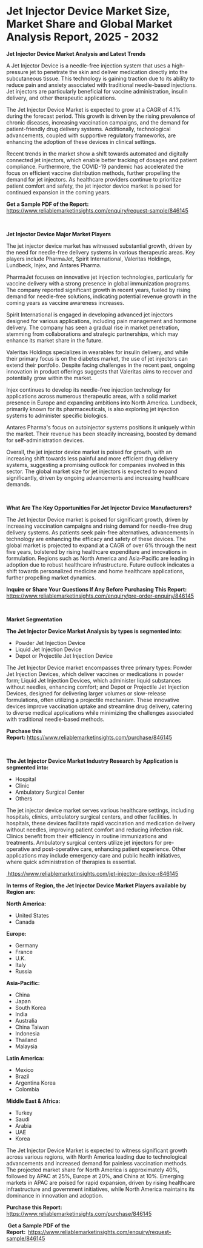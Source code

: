 <p><h1>Jet Injector Device Market Size, Market Share and Global Market Analysis Report, 2025 - 2032</h1></p><p><strong>Jet Injector Device Market Analysis and Latest Trends</strong></p>
<p><p>A Jet Injector Device is a needle-free injection system that uses a high-pressure jet to penetrate the skin and deliver medication directly into the subcutaneous tissue. This technology is gaining traction due to its ability to reduce pain and anxiety associated with traditional needle-based injections. Jet injectors are particularly beneficial for vaccine administration, insulin delivery, and other therapeutic applications.</p><p>The Jet Injector Device Market is expected to grow at a CAGR of 4.1% during the forecast period. This growth is driven by the rising prevalence of chronic diseases, increasing vaccination campaigns, and the demand for patient-friendly drug delivery systems. Additionally, technological advancements, coupled with supportive regulatory frameworks, are enhancing the adoption of these devices in clinical settings.</p><p>Recent trends in the market show a shift towards automated and digitally connected jet injectors, which enable better tracking of dosages and patient compliance. Furthermore, the COVID-19 pandemic has accelerated the focus on efficient vaccine distribution methods, further propelling the demand for jet injectors. As healthcare providers continue to prioritize patient comfort and safety, the jet injector device market is poised for continued expansion in the coming years.</p></p>
<p><strong>Get a Sample PDF of the Report:&nbsp;</strong> <a href="https://www.reliablemarketinsights.com/enquiry/request-sample/846145?utm_campaign=2244&utm_medium=2&utm_source=Github&utm_content=ia&utm_term=13042025&utm_id=jet-injector-device">https://www.reliablemarketinsights.com/enquiry/request-sample/846145</a></p>
<p>&nbsp;</p>
<p><strong>Jet Injector Device Major Market Players</strong></p>
<p><p>The jet injector device market has witnessed substantial growth, driven by the need for needle-free delivery systems in various therapeutic areas. Key players include PharmaJet, Spirit International, Valeritas Holdings, Lundbeck, Injex, and Antares Pharma. </p><p>PharmaJet focuses on innovative jet injection technologies, particularly for vaccine delivery with a strong presence in global immunization programs. The company reported significant growth in recent years, fueled by rising demand for needle-free solutions, indicating potential revenue growth in the coming years as vaccine awareness increases.</p><p>Spirit International is engaged in developing advanced jet injectors designed for various applications, including pain management and hormone delivery. The company has seen a gradual rise in market penetration, stemming from collaborations and strategic partnerships, which may enhance its market share in the future.</p><p>Valeritas Holdings specializes in wearables for insulin delivery, and while their primary focus is on the diabetes market, the use of jet injectors can extend their portfolio. Despite facing challenges in the recent past, ongoing innovation in product offerings suggests that Valeritas aims to recover and potentially grow within the market.</p><p>Injex continues to develop its needle-free injection technology for applications across numerous therapeutic areas, with a solid market presence in Europe and expanding ambitions into North America. Lundbeck, primarily known for its pharmaceuticals, is also exploring jet injection systems to administer specific biologics.</p><p>Antares Pharma's focus on autoinjector systems positions it uniquely within the market. Their revenue has been steadily increasing, boosted by demand for self-administration devices.</p><p>Overall, the jet injector device market is poised for growth, with an increasing shift towards less painful and more efficient drug delivery systems, suggesting a promising outlook for companies involved in this sector. The global market size for jet injectors is expected to expand significantly, driven by ongoing advancements and increasing healthcare demands.</p></p>
<p>&nbsp;</p>
<p><strong>What Are The Key Opportunities For Jet Injector Device Manufacturers?</strong></p>
<p><p>The Jet Injector Device market is poised for significant growth, driven by increasing vaccination campaigns and rising demand for needle-free drug delivery systems. As patients seek pain-free alternatives, advancements in technology are enhancing the efficacy and safety of these devices. The global market is projected to expand at a CAGR of over 6% through the next five years, bolstered by rising healthcare expenditure and innovations in formulation. Regions such as North America and Asia-Pacific are leading in adoption due to robust healthcare infrastructure. Future outlook indicates a shift towards personalized medicine and home healthcare applications, further propelling market dynamics.</p></p>
<p><strong>Inquire or Share Your Questions If Any Before Purchasing This Report:</strong> <a href="https://www.reliablemarketinsights.com/enquiry/pre-order-enquiry/846145?utm_campaign=2244&utm_medium=2&utm_source=Github&utm_content=ia&utm_term=13042025&utm_id=jet-injector-device">https://www.reliablemarketinsights.com/enquiry/pre-order-enquiry/846145</a></p>
<p>&nbsp;</p>
<p><strong>Market Segmentation</strong></p>
<p><strong>The Jet Injector Device Market Analysis by types is segmented into:</strong></p>
<p><ul><li>Powder Jet Injection Device</li><li>Liquid Jet Injection Device</li><li>Depot or Projectile Jet Injection Device</li></ul></p>
<p><p>The Jet Injector Device market encompasses three primary types: Powder Jet Injection Devices, which deliver vaccines or medications in powder form; Liquid Jet Injection Devices, which administer liquid substances without needles, enhancing comfort; and Depot or Projectile Jet Injection Devices, designed for delivering larger volumes or slow-release formulations, often utilizing a projectile mechanism. These innovative devices improve vaccination uptake and streamline drug delivery, catering to diverse medical applications while minimizing the challenges associated with traditional needle-based methods.</p></p>
<p><strong>Purchase this Report:&nbsp;</strong><a href="https://www.reliablemarketinsights.com/purchase/846145?utm_campaign=2244&utm_medium=2&utm_source=Github&utm_content=ia&utm_term=13042025&utm_id=jet-injector-device">https://www.reliablemarketinsights.com/purchase/846145</a></p>
<p>&nbsp;</p>
<p><strong>The Jet Injector Device Market Industry Research by Application is segmented into:</strong></p>
<p><ul><li>Hospital</li><li>Clinic</li><li>Ambulatory Surgical Center</li><li>Others</li></ul></p>
<p><p>The jet injector device market serves various healthcare settings, including hospitals, clinics, ambulatory surgical centers, and other facilities. In hospitals, these devices facilitate rapid vaccination and medication delivery without needles, improving patient comfort and reducing infection risk. Clinics benefit from their efficiency in routine immunizations and treatments. Ambulatory surgical centers utilize jet injectors for pre-operative and post-operative care, enhancing patient experience. Other applications may include emergency care and public health initiatives, where quick administration of therapies is essential.</p></p>
<p><a href="https://www.reliablemarketinsights.com/jet-injector-device-r846145?utm_campaign=2244&utm_medium=2&utm_source=Github&utm_content=ia&utm_term=13042025&utm_id=jet-injector-device">&nbsp;https://www.reliablemarketinsights.com/jet-injector-device-r846145</a></p>
<p><strong>In terms of Region, the Jet Injector Device Market Players available by Region are:</strong></p>
<p>
    <p> <strong> North America: </strong>
        <ul>
            <li>United States</li>
            <li>Canada</li>
        </ul>
        </p> 
    <p> <strong> Europe: </strong>
        <ul>
            <li>Germany</li>
            <li>France</li>
            <li>U.K.</li>
            <li>Italy</li>
            <li>Russia</li>
        </ul>
        </p> 
    <p> <strong> Asia-Pacific: </strong>
        <ul>
            <li>China</li>
            <li>Japan</li>
            <li>South Korea</li>
            <li>India</li>
            <li>Australia</li>
            <li>China Taiwan</li>
            <li>Indonesia</li>
            <li>Thailand</li>
            <li>Malaysia</li>
        </ul>
        </p> 
    <p> <strong> Latin America: </strong>
        <ul>
            <li>Mexico</li>
            <li>Brazil</li>
            <li>Argentina Korea</li>
            <li>Colombia</li>
        </ul>
        </p> 
    <p> <strong> Middle East & Africa: </strong>
        <ul>
            <li>Turkey</li>
            <li>Saudi</li>
            <li>Arabia</li>
            <li>UAE</li>
            <li>Korea</li>
        </ul>
    </p>
    </p>
<p><p>The Jet Injector Device Market is expected to witness significant growth across various regions, with North America leading due to technological advancements and increased demand for painless vaccination methods. The projected market share for North America is approximately 40%, followed by APAC at 25%, Europe at 20%, and China at 10%. Emerging markets in APAC are poised for rapid expansion, driven by rising healthcare infrastructure and government initiatives, while North America maintains its dominance in innovation and adoption.</p></p>
<p><strong>Purchase this Report: </strong><a href="https://www.reliablemarketinsights.com/purchase/846145?utm_campaign=2244&utm_medium=2&utm_source=Github&utm_content=ia&utm_term=13042025&utm_id=jet-injector-device">https://www.reliablemarketinsights.com/purchase/846145</a></p>
<p>&nbsp;<strong>Get a Sample PDF of the Report:&nbsp;&nbsp;</strong><a href="https://www.reliablemarketinsights.com/enquiry/request-sample/846145?utm_campaign=2244&utm_medium=2&utm_source=Github&utm_content=ia&utm_term=13042025&utm_id=jet-injector-device">https://www.reliablemarketinsights.com/enquiry/request-sample/846145</a></p>
<p><strong></strong></p>
<p><p></p><p></p><p></p></p>